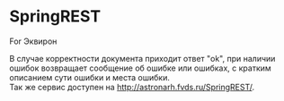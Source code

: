 # SpringREST
For Эквирон <br/>

В случае корректности документа приходит ответ "ok", при наличии ошибок возвращает сообщение об ошибке или ошибках, с кратким описанием сути ошибки и места ошибки. <br/>
Так же сервис доступен на http://astronarh.fvds.ru/SpringREST/.
